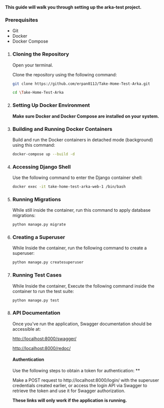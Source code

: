 **This guide will walk you through setting up the arka-test project.**
### <a name="_nz7oski21x0b"></a>**Prerequisites**
- Git
- Docker
- Docker Compose

1. ### <a name="_i2xjelgezc5v"></a>**Cloning the Repository**
   Open your terminal.

   Clone the repository using the following command:

   ```bash
   git clone https://github.com/erpan011J/Take-Home-Test-Arka.git
   ```

   ```bash
   cd \Take-Home-Test-Arka
   ```
1. ### <a name="_tnui462pesne"></a>**Setting Up Docker Environment**
   **Make sure Docker and Docker Compose are installed on your system.**
1. ### <a name="_mdn1dsdojiu2"></a>**Building and Running Docker Containers**
   Build and run the Docker containers in detached mode (background) using this command:

   ```bash
   docker-compose up --build -d
   ```

1. ### <a name="_uk2nzudc6n8e"></a>**Accessing Django Shell**
   Use the following command to enter the Django container shell:
   
   ```bash
   docker exec -it take-home-test-arka-web-1 /bin/bash
   ```

1. ### <a name="_l62s91xz3iv5"></a>**Running Migrations**
   While still inside the container, run this command to apply database migrations:

   ```bash
   python manage.py migrate
   ```
1. ### <a name="_q6ifut7hnvo4"></a>**Creating a Superuser**
   While Inside the container, run the following command to create a superuser:
   
   ```bash
   python manage.py createsuperuser
   ```
   
1. ### <a name="_i5b4ss80ehy1"></a>**Running Test Cases**
   While Inside the container, Execute the following command inside the container to run the test suite:
   
   ```bash
   python manage.py test
   ```

1. ### <a name="_vkgfk9dm9nbs"></a>**API Documentation**
   Once you've run the application, Swagger documentation should be accessible at:

   <http://localhost:8000/swagger/>
   
   <http://localhost:8000/redoc/>
   
   #### <a name="_uwm97detslcd"></a>**Authentication**
   Use the following steps to obtain a token for authentication:
   **
   
   Make a POST request to http://localhost:8000/login/ with the superuser credentials created earlier, or access the login API via Swagger to retrieve the token and use it for Swagger authorization.
   
   **These links will only work if the application is running.**

